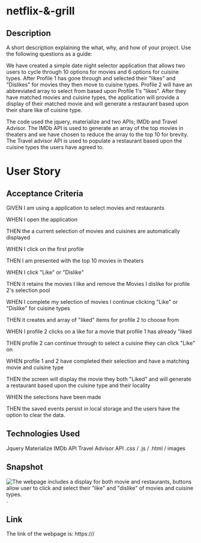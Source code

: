 # netflix-&-grill

## Description

A short description explaining the what, why, and how of your project. Use the following questions as a guide:

We have created a simple date night selector application that allows two users to cycle through 10 options for movies and 6 options for cuisine types. After Profile 1 has gone through and selected their "likes" and "Dislikes" for movies they then move to cuisine types. Profile 2 will have an abbreviated array to select from based upon Profile 1's "likes". After they have matched movies and cuisine types, the application will provide a display of their matched movie and will generate a restaurant based upon their share like of cuisine type.

The code used the jquery, materialize and two APIs; IMDb and Travel Advisor. The IMDb API is used to generate an array of the top movies in theaters and we have chosen to reduce the array to the top 10 for brevity. The Travel advisor API is used to populate a restaurant based upon the cuisine types the users have agreed to. 

# User Story



## Acceptance Criteria
GIVEN I am using a application to select movies and restaurants

WHEN I open the application

THEN the a current selection of movies and cuisines are automatically displayed 

WHEN I click on the first profile

THEN I am presented with the top 10 movies in theaters

WHEN I click "Like" or "Dislike"

THEN it retains the movies I like and remove the Movies I dislike for profile 2's selection pool

WHEN I complete my selection of movies I continue clicking "Like" or "Dislike" for cuisine types

THEN it creates and array of "liked" items for profile 2 to choose from

WHEN I profile 2 clicks on a like for a movie that profile 1 has already "liked 

THEN profile 2 can continue through to select a cuisine they can click "Like" on

WHEN profile 1 and 2 have completed their selection and have a matching movie and cuisine type

THEN the screen will display the movie they both "Liked" and will generate a restaurant based upon the cuisine type and their locality

WHEN the selections have been made

THEN the saved events persist in local storage and the users have the option to clear the data.

## Technologies Used
Jquery
Materialize
IMDb API
Travel Advisor API
.css / .js / .html / images


## Snapshot

![The webpage includes a display for both movie and restaurants, buttons allow user to click and select their "like" and "dislike" of movies and cuisine types.](./assets/images/.jpg).

## Link

The link of the webpage is: https:///
